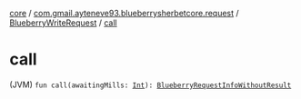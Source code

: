 [core](../../index.md) / [com.gmail.ayteneve93.blueberrysherbetcore.request](../index.md) / [BlueberryWriteRequest](index.md) / [call](./call.md)

# call

(JVM) `fun call(awaitingMills: `[`Int`](https://kotlinlang.org/api/latest/jvm/stdlib/kotlin/-int/index.html)`): `[`BlueberryRequestInfoWithoutResult`](../../com.gmail.ayteneve93.blueberrysherbetcore.request.info/-blueberry-request-info-without-result/index.md)